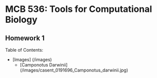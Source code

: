 # MCB 536: Tools for Computational Biology
## Homework 1
Table of Contents:
- [Images] (/images)
    - [Camponotus Darwinii] (/images/casent_0191696_Camponotus_darwinii.jpg)
